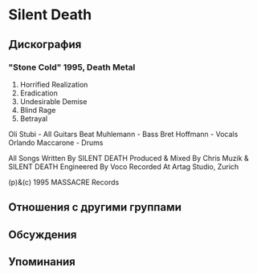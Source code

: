 # Silent Death



## Дискография

### "Stone Cold" 1995, Death Metal

1. Horrified Realization
2. Eradication
3. Undesirable Demise
4. Blind Rage
5. Betrayal

 Oli Stubi - All Guitars
 Beat Muhlemann - Bass
 Bret Hoffmann - Vocals
 Orlando Maccarone - Drums

All Songs Written By SILENT DEATH
Produced & Mixed By Chris Muzik & SILENT DEATH
Engineered By Voco
Recorded At Artag Studio, Zurich

(p)&(c) 1995 MASSACRE Records


## Отношения с другими группами


## Обсуждения


## Упоминания

